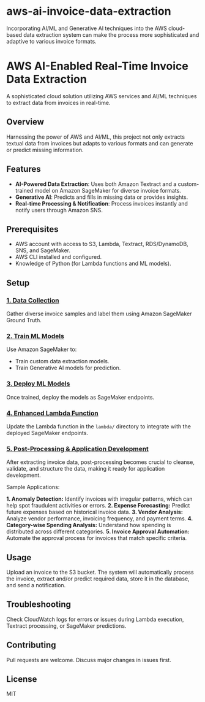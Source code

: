 # aws-ai-invoice-data-extraction
Incorporating AI/ML and Generative AI techniques into the AWS cloud-based data extraction system can make the process more sophisticated and adaptive to various invoice formats.

# AWS AI-Enabled Real-Time Invoice Data Extraction

A sophisticated cloud solution utilizing AWS services and AI/ML techniques to extract data from invoices in real-time.

## Overview

Harnessing the power of AWS and AI/ML, this project not only extracts textual data from invoices but adapts to various formats and can generate or predict missing information.

## Features

- **AI-Powered Data Extraction**: Uses both Amazon Textract and a custom-trained model on Amazon SageMaker for diverse invoice formats.
- **Generative AI**: Predicts and fills in missing data or provides insights.
- **Real-time Processing & Notification**: Process invoices instantly and notify users through Amazon SNS.

## Prerequisites

- AWS account with access to S3, Lambda, Textract, RDS/DynamoDB, SNS, and SageMaker.
- AWS CLI installed and configured.
- Knowledge of Python (for Lambda functions and ML models).

## Setup

### [1. Data Collection](./1_DATA_COLLECTION.md)

Gather diverse invoice samples and label them using Amazon SageMaker Ground Truth.

### [2. Train ML Models](./2_TRAINING_GUIDE.md)

Use Amazon SageMaker to:
   - Train custom data extraction models.
   - Train Generative AI models for prediction.

### [3. Deploy ML Models](./3_DEPLOYMENT_GUIDE.md)

Once trained, deploy the models as SageMaker endpoints.

### [4. Enhanced Lambda Function](./4_LAMBDA_INTEGRATION.md)

Update the Lambda function in the `lambda/` directory to integrate with the deployed SageMaker endpoints.

### [5. Post-Processing & Application Development](./5_POST_PROCESSING_AND_APPS.md)

After extracting invoice data, post-processing becomes crucial to cleanse, validate, and structure the data, making it ready for application development.

Sample Applications:

**1. Anomaly Detection:** Identify invoices with irregular patterns, which can help spot fraudulent activities or errors.
**2. Expense Forecasting:** Predict future expenses based on historical invoice data.
**3. Vendor Analysis:** Analyze vendor performance, invoicing frequency, and payment terms.
**4. Category-wise Spending Analysis:** Understand how spending is distributed across different categories.
**5. Invoice Approval Automation:** Automate the approval process for invoices that match specific criteria.

## Usage

Upload an invoice to the S3 bucket. The system will automatically process the invoice, extract and/or predict required data, store it in the database, and send a notification.

## Troubleshooting

Check CloudWatch logs for errors or issues during Lambda execution, Textract processing, or SageMaker predictions.

## Contributing

Pull requests are welcome. Discuss major changes in issues first.

## License

MIT
